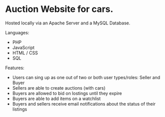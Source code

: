 # Auction Website for cars.
Hosted locally via an Apache Server and a MySQL Database.

Languages: 
- PHP
- JavaScript
- HTML / CSS
- SQL

Features:
- Users can sing up as one out of two or both user types/roles: Seller and Buyer
- Sellers are able to create auctions (with cars)
- Buyers are allowed to bid on lostings until they expire
- Buyers are able to add items on a watchlist
- Buyers and sellers receive email notifications about the status of their listings
